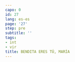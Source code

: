 ```yaml
---
capo: 0
id: 27
lang: es-es
page: '27'
step: pre
subtitle: ''
tags:
- int
- vir
title: BENDITA ERES TÚ, MARÍA
---
```

